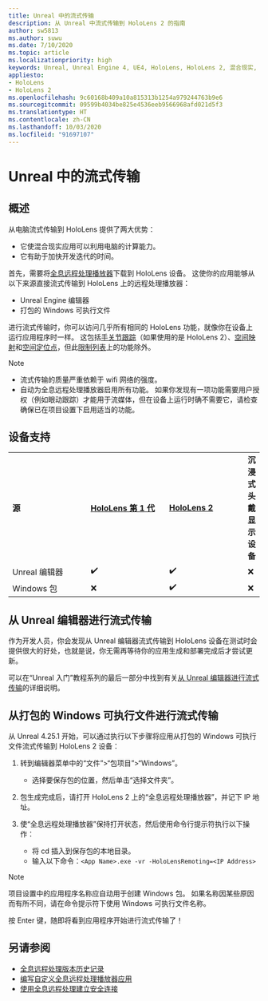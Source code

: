 ```yaml
---
title: Unreal 中的流式传输
description: 从 Unreal 中流式传输到 HoloLens 2 的指南
author: sw5813
ms.author: suwu
ms.date: 7/10/2020
ms.topic: article
ms.localizationpriority: high
keywords: Unreal, Unreal Engine 4, UE4, HoloLens, HoloLens 2, 混合现实, 流式传输, 电脑, 全息应用远程处理, 全息远程处理播放器, 文档
appliesto:
- HoloLens
- HoloLens 2
ms.openlocfilehash: 9c60168b409a10a815313b1254a979244763b9e6
ms.sourcegitcommit: 09599b4034be825e4536eeb9566968afd021d5f3
ms.translationtype: HT
ms.contentlocale: zh-CN
ms.lasthandoff: 10/03/2020
ms.locfileid: "91697107"
---
```

# <a name="streaming-in-unreal"></a>Unreal 中的流式传输

## <a name="overview"></a>概述
从电脑流式传输到 HoloLens 提供了两大优势： 
* 它使混合现实应用可以利用电脑的计算能力。 
* 它有助于加快开发迭代的时间。 

首先，需要将[全息远程处理播放器](../platform-capabilities-and-apis/holographic-remoting-player.md)下载到 HoloLens 设备。 这使你的应用能够从以下来源直接流式传输到 HoloLens 上的远程处理播放器：

* Unreal Engine 编辑器
* 打包的 Windows 可执行文件 

进行流式传输时，你可以访问几乎所有相同的 HoloLens 功能，就像你在设备上运行应用程序时一样。 这包括[手关节跟踪](unreal-hand-tracking.md)（如果使用的是 HoloLens 2）、[空间映射](unreal-spatial-mapping.md)和[空间定位点](unreal-spatial-anchors.md)，但此[限制列表](../platform-capabilities-and-apis/holographic-remoting-troubleshooting.md)上的功能除外。 

> [!NOTE]
> * 流式传输的质量严重依赖于 wifi 网络的强度。
> * 自动为全息远程处理播放器启用所有功能。 如果你发现有一项功能需要用户授权（例如眼动跟踪）才能用于流媒体，但在设备上运行时确不需要它，请检查确保已在项目设置下启用适当的功能。

## <a name="device-support"></a>设备支持

<table>
    <colgroup>
    <col width="33%" />
    <col width="33%" />
    <col width="33%" />
    </colgroup>
    <tr>
        <td><strong>源</strong></td>
        <td><a href="https://docs.microsoft.com/hololens/hololens1-hardware"><strong>HoloLens 第 1 代</strong></a></td>
        <td><a href="https://www.microsoft.com/hololens/hardware"><strong>HoloLens 2</strong></a></td>
        <td><strong>沉浸式头戴显示设备</strong></td>
    </tr>
     <tr>
        <td>Unreal 编辑器</td>
        <td>✔️</td>
        <td>✔️</td>
        <td>❌</td>
    </tr>
    <tr>
        <td>Windows 包</td>
        <td>❌</td>
        <td>✔️</td>
        <td>❌</td>
    </tr>

</table>

## <a name="streaming-from-the-unreal-editor"></a>从 Unreal 编辑器进行流式传输

作为开发人员，你会发现从 Unreal 编辑器流式传输到 HoloLens 设备在测试时会提供很大的好处，也就是说，你无需再等待你的应用生成和部署完成后才尝试更新。

可以在“Unreal 入门”教程系列的最后一部分中找到有关[从 Unreal 编辑器进行流式传输](tutorials/unreal-uxt-ch6.md#device-only-streaming)的详细说明。

## <a name="streaming-from-a-packaged-windows-executable"></a>从打包的 Windows 可执行文件进行流式传输

从 Unreal 4.25.1 开始，可以通过执行以下步骤将应用从打包的 Windows 可执行文件流式传输到 HoloLens 2 设备： 

1. 转到编辑器菜单中的“文件”>“包项目”>“Windows”。 
    * 选择要保存包的位置，然后单击“选择文件夹”。

2. 包生成完成后，请打开 HoloLens 2 上的“全息远程处理播放器”，并记下 IP 地址。 
3. 使“全息远程处理播放器”保持打开状态，然后使用命令行提示符执行以下操作： 
    * 将 cd 插入到保存包的本地目录。
    * 输入以下命令：```<App Name>.exe -vr -HoloLensRemoting=<IP Address>```

> [!NOTE]
> 项目设置中的应用程序名称应自动用于创建 Windows 包。 如果名称因某些原因而有所不同，请在命令提示符下使用 Windows 可执行文件名称。

按 Enter 键，随即将看到应用程序开始进行流式传输了！

## <a name="see-also"></a>另请参阅
* [全息远程处理版本历史记录](../platform-capabilities-and-apis/holographic-remoting-version-history.md)
* [编写自定义全息远程处理播放器应用](../platform-capabilities-and-apis/holographic-remoting-create-player.md)
* [使用全息远程处理建立安全连接](../platform-capabilities-and-apis/holographic-remoting-secure-connection.md)
